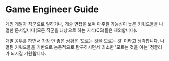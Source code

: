# Game Engineer Guide

게임 개발자 직군으로 일하거나, 기술 면접을 보며 마주칠 가능성이 높은 키워드들을 나열한 문서입니다(모든 직군을 대상으로 하는 지식(CS)들은 제외합니다).

개발 공부를 하면서 가장 안 좋은 상황은 '모르는 것을 모르는 것' 이라고 생각합니다. 나열된 키워드들을 기반으로 능동적으로 탐구하시면서 최소한 '모르는 것을 아는' 정글러가 되시길 기원합니다.

